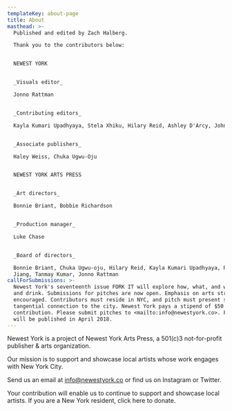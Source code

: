 ```yaml
---
templateKey: about-page
title: About
masthead: >-
  Published and edited by Zach Halberg.

  Thank you to the contributors below:


  NEWEST YORK


  _Visuals editor_

  Jonno Rattman


  _Contributing editors_

  Kayla Kumari Upadhyaya, Stela Xhiku, Hilary Reid, Ashley D'Arcy, John Surico


  _Associate publishers_

  Haley Weiss, Chuka Ugwu-Oju


  NEWEST YORK ARTS PRESS


  _Art directors_

  Bonnie Briant, Bobbie Richardson


  _Production manager_

  Luke Chase


  _Board of directors_

  Bonnie Briant, Chuka Ugwu-oju, Hilary Reid, Kayla Kumari Upadhyaya, Ruoyi
  Jiang, Tanmay Kumar, Jonno Rattman
callForSubmissions: >-
  Newest York's seventeenth issue FORK IT will explore how, what, and why we eat
  and drink. Submissions for pitches are now open. Emphasis on arts strongly
  encouraged. Contributors must reside in NYC, and pitch must present some
  tangential connection to the city. Newest York pays a stipend of $50 per
  contribution. Please submit pitches to <mailto:info@newestyork.co>. FORK IT
  will be published in April 2018.
---
```

Newest York is a project of Newest York Arts Press, a 501(c)3 not-for-profit publisher & arts organization.

Our mission is to support and showcase local artists whose work engages with New York City.  

Send us an email at info@newestyork.co or find us on Instagram or Twitter.

Your contribution will enable us to continue to support and showcase local artists. If you are a New York resident, click here to donate.

